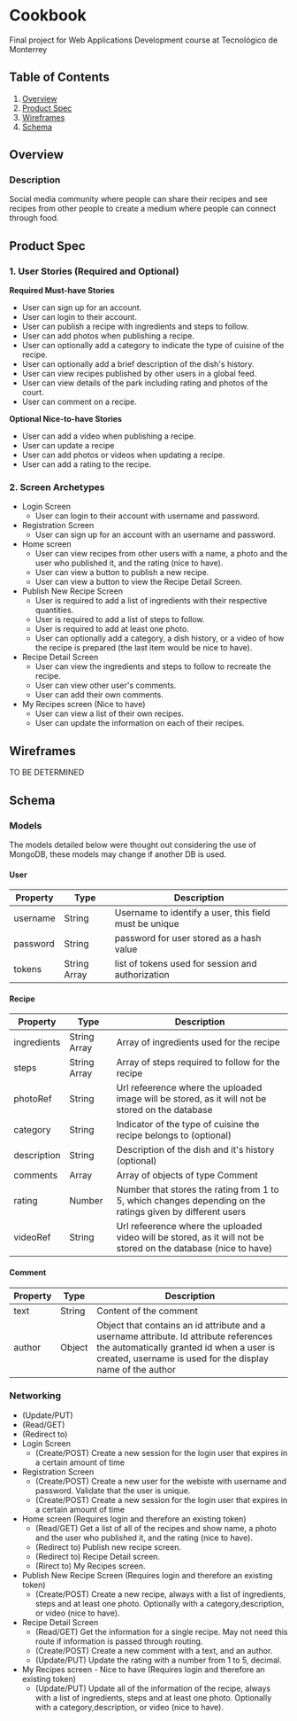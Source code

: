 # Cookbook
Final project for Web Applications Development course at Tecnológico de Monterrey
## Table of Contents
1. [Overview](#Overview)
1. [Product Spec](#Product-Spec)
1. [Wireframes](#Wireframes)
2. [Schema](#Schema)

## Overview
### Description
Social media community where people can share their recipes and see recipes from other people to create a medium where people can connect through food.

## Product Spec

### 1. User Stories (Required and Optional)

**Required Must-have Stories**

* User can sign up for an account.
* User can login to their account.
* User can publish a recipe with ingredients and steps to follow. 
* User can add photos when publishing a recipe.
* User can optionally add a category to indicate the type of cuisine of the recipe.
* User can optionally add a brief description of the dish's history.
* User can view recipes published by other users in a global feed. 
* User can view details of the park including rating and photos of the court.
* User can comment on a recipe. 

**Optional Nice-to-have Stories**
* User can add a video when publishing a recipe. 
* User can update a recipe
* User can add photos or videos when updating a recipe.
* User can add a rating to the recipe. 

### 2. Screen Archetypes

* Login Screen
   * User can login to their account with username and password. 
* Registration Screen
    * User can sign up for an account with an username and password.
* Home screen
   * User can view recipes from other users with a name, a photo and the user who published it, and the rating (nice to have). 
   * User can view a button to publish a new recipe. 
   * User can view a button to view the Recipe Detail Screen. 
* Publish New Recipe Screen
   * User is required to add a list of ingredients with their respective quantities. 
   * User is required to add a list of steps to follow. 
   * User is required to add at least one photo. 
   * User can optionally add a category, a dish history, or a video of how the recipe is prepared (the last item would be nice to have). 
* Recipe Detail Screen
    * User can view the ingredients and steps to follow to recreate the recipe.
    * User can view other user's comments. 
    * User can add their own comments. 
* My Recipes screen (Nice to have) 
    * User can view a list of their own recipes. 
    * User can update the information on each of their recipes. 
     



## Wireframes
TO BE DETERMINED 

## Schema 
### Models
The models detailed below were thought out considering the use of MongoDB, these models may change if another DB is used.  
#### User
| Property | Type | Description |
| -------- | ---- | ----------- |
| username | String | Username to identify a user, this field must be unique|
| password | String | password for user stored as a hash value |
| tokens | String Array | list of tokens used for session  and authorization | 

#### Recipe
| Property | Type | Description |
| -------- | ---- | ----------- |
| ingredients | String Array | Array of ingredients used for the recipe | 
| steps | String Array | Array of steps required to follow for the recipe |
| photoRef | String |  Url refeerence where the uploaded image will be stored, as it will not be stored on the database | 
| category | String | Indicator of the type of cuisine the recipe belongs to (optional) | 
| description | String | Description of the dish and it's history (optional) | 
| comments | Array | Array of objects of type Comment | 
| rating | Number | Number that stores the rating from 1 to 5, which changes depending on the ratings given by different users | 
| videoRef | String | Url refeerence where the uploaded video will be stored, as it will not be stored on the database (nice to have) | 

#### Comment
| Property | Type | Description |
| -------- | ---- | ----------- |
| text | String | Content of the comment |
| author | Object | Object that contains an id attribute and a username attribute. Id attribute references the automatically granted id when a user is created, username is used for the display name of the author | 

### Networking
  - (Update/PUT)  
  - (Read/GET)
  - (Redirect to)
- Login Screen 
  - (Create/POST) Create a new session for the login user that expires in a certain amount of time
- Registration Screen
  - (Create/POST) Create a new user for the webiste with username and password. Validate that the user is unique. 
  - (Create/POST) Create a new session for the login user that expires in a certain amount of time
- Home screen (Requires login and therefore an existing token)
  - (Read/GET) Get a list of all of the recipes and show name, a photo and the user who published it, and the rating (nice to have).
  - (Redirect to) Publish new recipe screen.
  - (Redirect to) Recipe Detail screen.
  - (Rirect to) My Recipes screen. 
- Publish New Recipe Screen (Requires login and therefore an existing token)
  - (Create/POST) Create a new recipe, always with a list of ingredients, steps and at least one photo. Optionally with a category,description, or video (nice to have). 
- Recipe Detail Screen
  - (Read/GET) Get the information for a single recipe. May not need this route if information is passed through routing. 
  - (Create/POST) Create a new comment with a text, and an author. 
  - (Update/PUT) Update the rating with a number from 1 to 5, decimal. 
- My Recipes screen - Nice to have (Requires login and therefore an existing token)
  - (Update/PUT) Update all of the information of the recipe, always with a list of ingredients, steps and at least one photo. Optionally with a category,description, or video (nice to have). 

